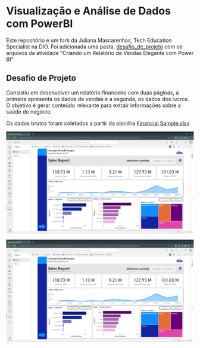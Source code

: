 # Visualização e Análise de Dados com PowerBI

Este repositório é um fork da Juliana Mascarenhas, Tech Education Specialist na DIO. Foi adicionada uma pasta, [desafio_de_projeto](/desafio_de_projeto) com os arquivos da atividade "Criando um Relatório de Vendas Elegante com Power BI"

## Desafio de Projeto

Consistiu em desenvolver um relatório financeiro com duas páginas, a primeira apresenta os dados de vendas e a segunda, os dados dos lucros. O objetivo é gerar conteúdo relevante para extrair informações sobre a saúde do negócio.

Os dados brutos foram coletados a partir da planilha [Financial Sample.xlsx](https://github.com/nphara/power_bi_analyst/tree/main/dataset)

![primeira página do relatóio](desafio_de_projeto\report1.png)

![segunda página do relatório](desafio_de_projeto\report1.png)
